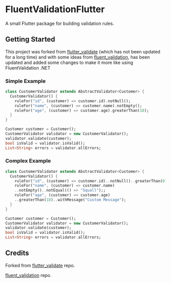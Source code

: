 # FluentValidationFlutter

A small Flutter package for building validation rules.

## Getting Started

This project was forked from [flutter_validate](https://pub.dev/packages/flutter_validate) (which has not been updated for a long time) and with some ideas from [fluent_validation](https://pub.dev/packages/fluent_validation), has been updated and added some changes to make it more like using FluentValidation .NET

### Simple Example
```dart
class CustomerValidator extends AbstractValidator<Customer> {
  CustomerValidator() {
    ruleFor("id", (customer) => customer.id).notNull();
    ruleFor("name", (customer) => customer.name).notEmpty();
    ruleFor("age", (customer) => customer.age).greaterThan(18);
  }
}

Customer customer = Customer();
CustomerValidator validator = new CustomerValidator();
validator.validate(customer);
bool isValid = validator.isValid();
List<String> errors = validator.allErrors;
```

### Complex Example
```dart
class CustomerValidator extends AbstractValidator<Customer> {
  CustomerValidator() {
    ruleFor("id", (customer) => customer.id)..notNull()..greaterThan(0);;
    ruleFor("name", (customer) => customer.name)
    ..notEmpty()..notEqual(() => "Squall");;
    ruleFor("age", (customer) => customer.age)
    ..greaterThan(18)..withMessage("Custom Message");
  }
}

Customer customer = Customer();
CustomerValidator validator = new CustomerValidator();
validator.validate(customer);
bool isValid = validator.isValid();
List<String> errors = validator.allErrors;
```

## Credits
Forked from [flutter_validate](https://github.com/jebright/flutter_validate) repo.

[fluent_validation](https://github.com/SKLn-Rad/Dart-Fluent-Validation) repo.
